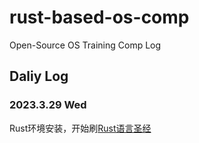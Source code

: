 # rust-based-os-comp
Open-Source OS Training Comp Log

## Daliy Log
### 2023.3.29 Wed
Rust环境安装，开始刷[Rust语言圣经](https://course.rs)
